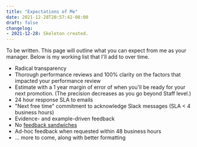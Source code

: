 ```yaml
---
title: "Expectations of Me"
date: 2021-12-28T20:57:42-08:00
draft: false
changelog:
- 2021-12-28: Skeleton created.
---
```


To be written. This page will outline what you can expect from me as your manager. Below is my working list that I'll add to over time.

- Radical transparency
- Thorough performance reviews and 100% clarity on the factors that impacted your performance review
- Estimate with a 1 year margin of error of when you'll be ready for your next promotion. (The precision decreases as you go beyond Staff level.)
- 24 hour response SLA to emails
- "Next free time" commitment to acknowledge Slack messages (SLA < 4 business hours)
- Evidence- and example-driven feedback
- No [feedback sandwiches](https://www.thebalancecareers.com/ban-the-feedback-sandwich-for-employee-feedback-1918465)
- Ad-hoc feedback when requested within 48 business hours
- ... more to come, along with better formatting
